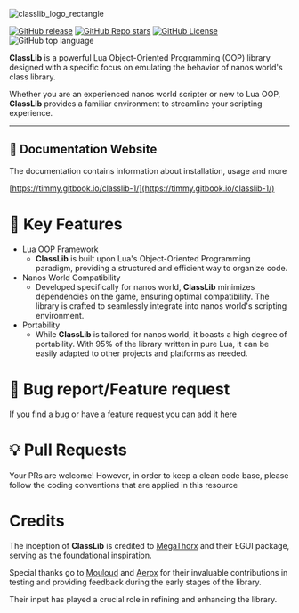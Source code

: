 ![classlib_logo_rectangle](https://github.com/Timmy-the-nobody/ClassLib/assets/51171246/e0c93725-f301-4c81-96c3-1d28ba13702a)

[![GitHub release](https://img.shields.io/github/release/Timmy-the-nobody/ClassLib.svg)](https://GitHub.com/Timmy-the-nobody/ClassLib/releases/)
[![GitHub Repo stars](https://img.shields.io/github/stars/Timmy-the-nobody/ClassLib)](https://github.com/Timmy-the-nobody/ClassLib/stargazers)
[![GitHub License](https://img.shields.io/github/license/Timmy-the-nobody/ClassLib)](https://github.com/Timmy-the-nobody/ClassLib?tab=GPL-3.0-1-ov-file#readme)
![GitHub top language](https://img.shields.io/github/languages/top/Timmy-the-nobody/ClassLib)

<b>ClassLib</b> is a powerful Lua Object-Oriented Programming (OOP) library designed with a specific focus on emulating the behavior of nanos world's class library.

Whether you are an experienced nanos world scripter or new to Lua OOP, <b>ClassLib</b> provides a familiar environment to streamline your scripting experience.

---

## 📘 Documentation Website

The documentation contains information about installation, usage and more

[https://timmy.gitbook.io/classlib-1/](https://timmy.gitbook.io/classlib-1/)

# 📑 Key Features

- Lua OOP Framework
  - <b>ClassLib</b> is built upon Lua's Object-Oriented Programming paradigm, providing a structured and efficient way to organize code.
- Nanos World Compatibility
  - Developed specifically for nanos world, <b>ClassLib</b> minimizes dependencies on the game, ensuring optimal compatibility. The library is crafted to seamlessly integrate into nanos world's scripting environment.
- Portability
  - While <b>ClassLib</b> is tailored for nanos world, it boasts a high degree of portability. With 95% of the library written in pure Lua, it can be easily adapted to other projects and platforms as needed.

# 🐛 Bug report/Feature request

If you find a bug or have a feature request you can add it [here](https://github.com/Timmy-the-nobody/ClassLib/issues/new/choose)

# 💡 Pull Requests

Your PRs are welcome! However, in order to keep a clean code base, please follow the coding conventions that are applied in this resource

# Credits

The inception of **ClassLib** is credited to [MegaThorx](https://github.com/MegaThorx) and their EGUI package, serving as the foundational inspiration.

Special thanks go to [Mouloud](https://github.com/MouloudP) and [Aerox](https://github.com/aeroxfr) for their invaluable contributions in testing and providing feedback during the early stages of the library.

Their input has played a crucial role in refining and enhancing the library.
